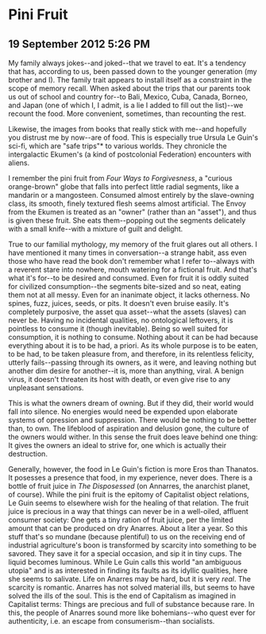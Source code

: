 # Pini Fruit
## 19 September 2012 5:26 PM

My family always jokes--and joked--that we travel to eat. It's a tendency that has, according to us, been passed down to the younger generation (my brother and I). The family trait appears to install itself as a constraint in the scope of memory recall. When asked about the trips that our parents took us out of school and country for--to Bali, Mexico, Cuba, Canada, Borneo, and Japan (one of which I, I admit, is a lie I added to fill out the list)--we recount the food. More convenient, sometimes, than recounting the rest.

Likewise, the images from books that really stick with me--and hopefully you distrust me by now--are of food. This is especially true Ursula Le Guin's sci-fi, which are "safe trips"* to various worlds. They chronicle the intergalactic Ekumen's (a kind of postcolonial Federation) encounters with aliens.

I remember the pini fruit from _Four Ways to Forgivesness_, a "curious orange-brown" globe that falls into perfect little radial segments, like a mandarin or a mangosteen. Consumed almost entirely by the slave-owning class, its smooth, finely textured flesh seems almost artificial. The Envoy from the Ekumen is treated as an "owner" (rather than an "asset"), and thus is given these fruit. She eats them--popping out the segments delicately with a small knife--with a mixture of guilt and delight.

True to our familial mythology, my memory of the fruit glares out all others. I have mentioned it many times in conversation--a strange habit, ass even those who have read the book don't remember what I refer to--always with a reverent stare into nowhere, mouth watering for a fictional fruit. And that's what it's for--to be desired and consumed. Even for fruit it is oddly suited for civilized consumption--the segments bite-sized and so neat, eating them not at all messy. Even for an inanimate object, it lacks otherness. No spines, fuzz, juices, seeds, or pits. It doesn't even bruise easily. It's completely purposive, the asset qua asset--what the assets (slaves) can never be. Having no incidental qualities, no ontological leftovers, it is pointless to consume it (though inevitable). Being so well suited for consumption, it is nothing to consume. Nothing about it can be had because everything about it is to be had, a priori. As its whole purpose is to be eaten, to be had, to be taken pleasure from, and therefore, in its relentless felicity, utterly fails--passing through its owners, as it were, and leaving nothing but another dim desire for another--it is, more than anything, viral. A benign virus, it doesn't threaten its host with death, or even give rise to any unpleasant sensations.

This is what the owners dream of owning. But if they did, their world would fall into silence. No energies would need be expended upon elaborate systems of opression and suppression. There would be nothing to be better than, to own. The lifeblood of aspiration and delusion gone, the culture of the owners would wither. In this sense the fruit does leave behind one thing: It gives the owners an ideal to strive for, one which is actually their destruction.

Generally, however, the food in Le Guin's fiction is more Eros than Thanatos. It posesses a presence that food, in my experience, never does. There is a bottle of fruit juice in _The Disposessed_ (on Annarres, the anarchist planet, of course). While the pini fruit is the epitomy of Capitalist object relations, Le Guin seems to elsewhere wish for the healing of that relation. The fruit juice is precious in a way that things can never be in a well-oiled, affluent consumer society: One gets a tiny ration of fruit juice, per the limited amount that can be produced on dry Anarres. About a liter a year. So this stuff that's so mundane (because plentiful) to us on the receiving end of industrial agriculture's boon is transformed by scarcity into something to be savored. They save it for a special occasion, and sip it in tiny cups. The liquid becomes luminous. While Le Guin calls this world "an ambiguous utopia" and is as interested in finding its faults as its idyllic qualities, here she seems to salivate. Life on Anarres may be hard, but it is very _real_. The scarcity is romantic. Anarres has not solved material ills, but seems to have solved the ills of the soul. This is the end of Capitalism as imagined in Capitalist terms: Things are precious and full of substance because rare. In this, the people of Anarres sound more like bohemians--who quest ever for authenticity, i.e. an escape from consumerism--than socialists.